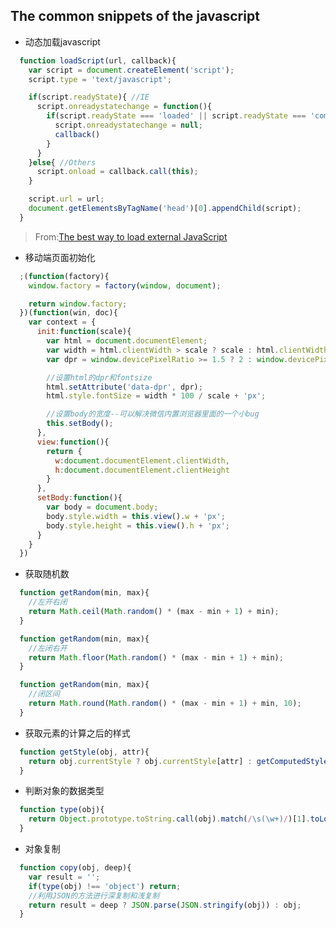 ## The common snippets of the javascript

* 动态加载javascript

```javascript
  function loadScript(url, callback){
    var script = document.createElement('script');
    script.type = 'text/javascript';

    if(script.readyState){ //IE
      script.onreadystatechange = function(){
        if(script.readyState === 'loaded' || script.readyState === 'complete'){
          script.onreadystatechange = null;
          callback()
        }
      }
    }else{ //Others
      script.onload = callback.call(this);
    }

    script.url = url;
    document.getElementsByTagName('head')[0].appendChild(script);
  }
```

> From:[The best way to load external JavaScript](https://www.nczonline.net/blog/2009/07/28/the-best-way-to-load-external-javascript/)

* 移动端页面初始化


```javascript
  ;(function(factory){
    window.factory = factory(window, document);

    return window.factory;
  })(function(win, doc){
    var context = {
      init:function(scale){
        var html = document.documentElement;
        var width = html.clientWidth > scale ? scale : html.clientWidth;
        var dpr = window.devicePixelRatio >= 1.5 ? 2 : window.devicePixelRatio;

        //设置html的dpr和fontsize
        html.setAttribute('data-dpr', dpr);
        html.style.fontSize = width * 100 / scale + 'px';

        //设置body的宽度--可以解决微信内置浏览器里面的一个小bug
        this.setBody();
      },
      view:function(){
        return {
          w:document.documentElement.clientWidth,
          h:document.documentElement.clientHeight
        }
      },
      setBody:function(){
        var body = document.body;
        body.style.width = this.view().w + 'px';
        body.style.height = this.view().h + 'px';
      }
    }
  })
```

* 获取随机数

```javascript
  function getRandom(min, max){
    //左开右闭
    return Math.ceil(Math.random() * (max - min + 1) + min);
  }
```

```javascript
  function getRandom(min, max){
    //左闭右开
    return Math.floor(Math.random() * (max - min + 1) + min);
  }
```

```javascript
  function getRandom(min, max){
    //闭区间
    return Math.round(Math.random() * (max - min + 1) + min, 10);
  }
```
* 获取元素的计算之后的样式

```javascript
  function getStyle(obj, attr){
    return obj.currentStyle ? obj.currentStyle[attr] : getComputedStyle(obj, null)[attr];
  }
```
* 判断对象的数据类型

```javascript
  function type(obj){
    return Object.prototype.toString.call(obj).match(/\s(\w+)/)[1].toLowerCase();
  }
```

* 对象复制

```javascript
  function copy(obj, deep){
    var result = '';
    if(type(obj) !== 'object') return;
    //利用JSON的方法进行深复制和浅复制
    return result = deep ? JSON.parse(JSON.stringify(obj)) : obj;
  }
```
